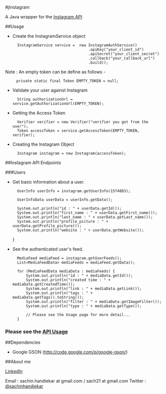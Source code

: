 #jInstagram

A Java wrapper for the [Instagram API](http://instagram.com/developer/)

##Usage

* Create the InstagramService object

        InstagramService service =	new InstagramAuthService()
            							.apiKey("your_client_id")
            							.apiSecret("your_client_secret")
            							.callback("your_callback_url")             
            							.build();
            							
         
Note : An empty token can be define as follows -

	     private static final Token EMPTY_TOKEN = null;

* Validate your user against Instagram

		String authorizationUrl = service.getAuthorizationUrl(EMPTY_TOKEN);

* Getting the Access Token 

		Verifier verifier = new Verifier("verifier you get from the user");
		Token accessToken = service.getAccessToken(EMPTY_TOKEN, verifier);
 
* Creating the Instagram Object

	    Instagram instagram = new Instagram(accessToken);
	    
	    
##Instagram API Endpoints

###Users

* Get basic information about a user.

 		UserInfo userInfo = instagram.getUserInfo(1574083);

		UserInfoData userData = userInfo.getData();
		
		System.out.println("id : " + userData.getId());
		System.out.println("first_name : " + userData.getFirst_name());
		System.out.println("last_name : " + userData.getLast_name());
		System.out.println("profile_picture : " + userData.getProfile_picture());
		System.out.println("website : " + userData.getWebsite());

	}
	
* See the authenticated user's feed.

		MediaFeed mediaFeed = instagram.getUserFeeds();
		List<MediaFeedData> mediaFeeds = mediaFeed.getData();

		for (MediaFeedData mediaData : mediaFeeds) {
			System.out.println("id : " + mediaData.getId());
			System.out.println("created time : " + mediaData.getCreatedTime());
			System.out.println("link : " + mediaData.getLink());
			System.out.println("tags : " + mediaData.getTags().toString());
			System.out.println("filter : " + mediaData.getImageFilter());
			System.out.println("type : " + mediaData.getType());
		
			// Please see the Usage page for more detail...
		}


### Please see the [API Usage](https://github.com/sachin-handiekar/jInstagram/wiki/jInstagram-Usage)

##Dependencies

* Google GSON (http://code.google.com/p/google-gson/)

##About me

[LinkedIn](http://uk.linkedin.com/in/sachinhandiekar)

Email   : sachin.handiekar at gmail.com / sach21 at gmail.com
Twitter : [@sachinhandiekar](http://twitter.com/sachinhandiekar)